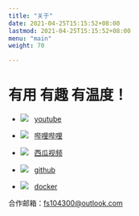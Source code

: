 ```yaml
---
title: "关于"
date: 2021-04-25T15:15:52+08:00
lastmod: 2021-04-25T15:15:52+08:00
menu: "main"
weight: 70

---
```


# 有用 有趣 有温度！

- ![](/images/youtube.png) &nbsp; [youtube]( https://www.youtube.com/channel/UCj1rJarpGegl9xHRXvD2EFQ)

- ![](/images/bilibili.png) &nbsp; [哔哩哔哩]( https://space.bilibili.com/221010336)

- ![](/images/xigua.png) &nbsp; [西瓜视频]( https://www.ixigua.com/home/100795213863)

- ![](/images/github.png) &nbsp; [github](https://github.com/ericwang2006)

- ![](/images/docker.png) &nbsp; [docker]( https://hub.docker.com/r/ericwang2006/ttnode)

合作邮箱：fs104300@outlook.com

